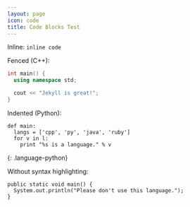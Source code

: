 ```yaml
---
layout: page
icon: code
title: Code Blocks Test
---
```


Inline: `inline code`


Fenced (C++):

```cpp
int main() {
  using namespace std;

  cout << "Jekyll is great!";
}
```


Indented (Python):

    def main:
      langs = ['cpp', 'py', 'java', 'ruby']
      for v in l:
        print "%s is a language." % v
{: .language-python}


Without syntax highlighting:

~~~
public static void main() {
  System.out.println("Please don't use this language.");
}
~~~
